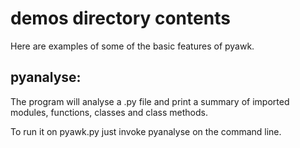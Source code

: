 
# demos directory contents
Here are examples of some of the basic features of pyawk.

## pyanalyse: 
  The program will analyse a .py file and print a summary of
  imported modules, functions, classes and class methods.

  To run it on pyawk.py just invoke pyanalyse on the command line.
